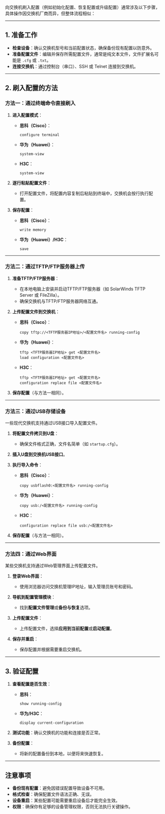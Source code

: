 向交换机刷入配置（例如初始化配置、恢复配置或升级配置）通常涉及以下步骤，具体操作因交换机厂商而异，但整体流程相似：

---

## **1. 准备工作**
- **检查设备**：确认交换机型号和当前配置状态，确保备份现有配置以防意外。
- **准备配置文件**：编辑并保存所需配置文件，通常是纯文本文件，文件扩展名可能是 `.cfg` 或 `.txt`。
- **连接交换机**：通过控制台（串口）、SSH 或 Telnet 连接到交换机。

---

## **2. 刷入配置的方法**

### **方法一：通过终端命令直接刷入**
1. **进入配置模式**：
   - **思科（Cisco）**：
     ```shell
     configure terminal
     ```
   - **华为（Huawei）**：
     ```shell
     system-view
     ```
   - **H3C**：
     ```shell
     system-view
     ```

2. **逐行粘贴配置文件**：
   - 打开配置文件，将配置内容复制后粘贴到终端中，交换机会按行执行配置。

3. **保存配置**：
   - **思科（Cisco）**：
     ```shell
     write memory
     ```
   - **华为（Huawei）/H3C**：
     ```shell
     save
     ```

---

### **方法二：通过TFTP/FTP服务器上传**
1. **准备TFTP/FTP服务器**：
   - 在本地电脑上安装并启动TFTP/FTP服务器（如 SolarWinds TFTP Server 或 FileZilla）。
   - 确保交换机与TFTP/FTP服务器网络互通。

2. **上传配置文件到交换机**：
   - **思科（Cisco）**：
     ```shell
     copy tftp://<TFTP服务器IP地址>/<配置文件名> running-config
     ```
   - **华为（Huawei）**：
     ```shell
     tftp <TFTP服务器IP地址> get <配置文件名>
     load configuration <配置文件名>
     ```
   - **H3C**：
     ```shell
     tftp <TFTP服务器IP地址> get <配置文件名>
     configuration replace file <配置文件名>
     ```

3. **保存配置**（与方法一相同）。

---

### **方法三：通过USB存储设备**
一些现代交换机支持通过USB接口导入配置文件。

1. **将配置文件拷贝到U盘**：
   - 确保文件格式正确，文件名简单（如 `startup.cfg`）。

2. **插入U盘到交换机USB接口**。

3. **执行导入命令**：
   - **思科（Cisco）**：
     ```shell
     copy usbflash0:<配置文件名> running-config
     ```
   - **华为（Huawei）**：
     ```shell
     copy usb:/<配置文件名> running-config
     ```
   - **H3C**：
     ```shell
     configuration replace file usb:/<配置文件名>
     ```

4. **保存配置**（与方法一相同）。

---

### **方法四：通过Web界面**
某些交换机支持通过Web管理界面上传配置文件。

1. **登录Web界面**：
   - 使用浏览器访问交换机管理IP地址，输入管理员账号和密码。

2. **导航到配置管理模块**：
   - 找到**配置文件管理**或**备份与恢复**选项。

3. **上传配置文件**：
   - 上传配置文件，选择**应用到当前配置**或**启动配置**。

4. **保存并重启**：
   - 保存配置并根据需要重启交换机。

---

## **3. 验证配置**
1. **查看配置是否生效**：
   - **思科**：
     ```shell
     show running-config
     ```
   - **华为/H3C**：
     ```shell
     display current-configuration
     ```

2. **测试功能**：确认交换机的功能和连接是否正常。

3. **备份配置**：
   - 将新的配置备份到本地，以便将来快速恢复。

---

## **注意事项**
- **备份现有配置**：避免因错误配置导致设备不可用。
- **格式检查**：确保配置文件语法正确、无误。
- **设备重启**：某些配置可能需要重启设备后才能完全生效。
- **权限**：确保你有足够的设备管理权限，否则无法执行关键操作。
